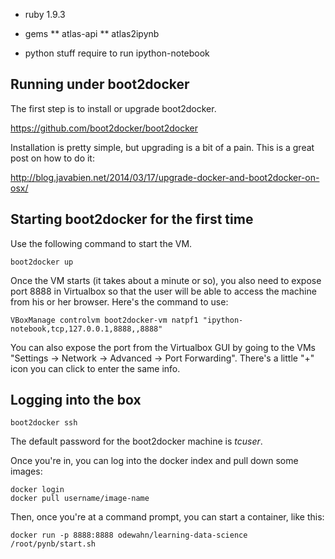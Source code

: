 


* ruby 1.9.3
* gems
** atlas-api
** atlas2ipynb

* python stuff require to run ipython-notebook


## Running under boot2docker

The first step is to install or upgrade boot2docker.  

https://github.com/boot2docker/boot2docker

Installation is pretty simple, but upgrading is a bit of a pain.  This is a great post on how to do it:

http://blog.javabien.net/2014/03/17/upgrade-docker-and-boot2docker-on-osx/

## Starting boot2docker for the first time

Use the following command to start the VM.  

```
boot2docker up
```

Once the VM starts (it takes about a minute or so), you also need to expose port 8888 in Virtualbox so that the user will be able to access the machine from his or her browser.  Here's the command to use: 

```
VBoxManage controlvm boot2docker-vm natpf1 "ipython-notebook,tcp,127.0.0.1,8888,,8888"
```

You can also expose the port from the Virtualbox GUI by going to the VMs "Settings -> Network -> Advanced -> Port Forwarding".  There's a little "+" icon you can click to enter the same info.

## Logging into the box

```
boot2docker ssh
```

The default password for the boot2docker machine is *tcuser*.

Once you're in, you can log into the docker index and pull down some images:

```
docker login
docker pull username/image-name
```

Then, once you're at a command prompt, you can start a container, like this:

```
docker run -p 8888:8888 odewahn/learning-data-science /root/pynb/start.sh
```



